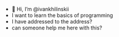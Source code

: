 - 👋 Hi, I’m @ivankhilinskii
- I want to learn the basics of programming
- I have addressed to the address?
- can someone help me here with this?
<!---
ivankhilinskii/ivankhilinskii is a ✨ special ✨ repository because its `README.md` (this file) appears on your GitHub profile.
You can click the Preview link to take a look at your changes.
--->
